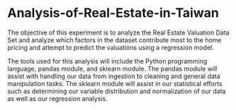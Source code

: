# Analysis-of-Real-Estate-in-Taiwan
The objective of this experiment is to analyze the Real Estate Valuation Data Set and analyze which factors in the dataset contribute most to the home pricing and attempt to predict the valuations using a regression model.  

The tools used for this analysis will include the Python programming language, pandas module, and sklearn module. The pandas module will assist with handling our data from ingestion to cleaning and general data manipulation tasks. The sklearn module will assist in our statistical efforts such as determining our variable distribution and normalization of our data as well as our regression analysis.  
